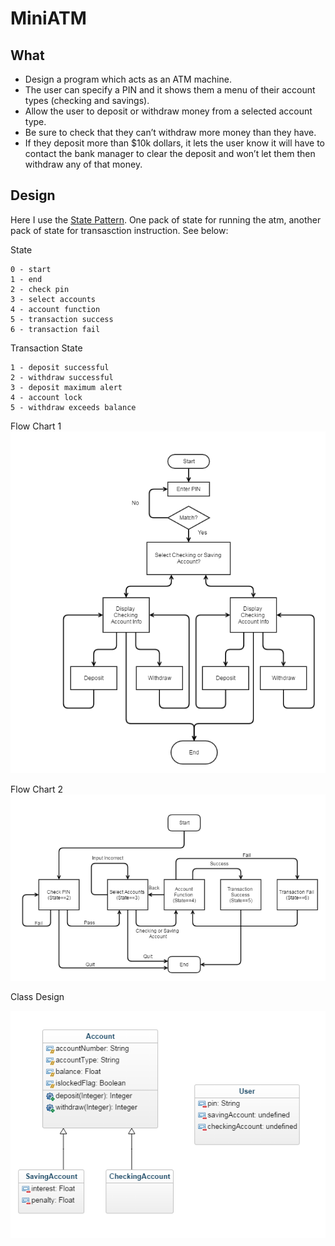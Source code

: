 # MiniATM

## What

- Design a program which acts as an ATM machine. 
- The user can specify a PIN and it shows them a menu of their account types (checking and savings). 
- Allow the user to deposit or withdraw money from a selected account type. 
- Be sure to check that they can’t withdraw more money than they have.
- If they deposit more than $10k dollars, it lets the user know it will have to contact the bank manager to clear the deposit and won’t let them then withdraw any of that money.

## Design

Here I use the [State Pattern](https://en.wikipedia.org/wiki/State_pattern). One pack of state for running the atm, another pack of state for transasction instruction. See below:

State

```
0 - start
1 - end
2 - check pin
3 - select accounts
4 - account function
5 - transaction success
6 - transaction fail
```

Transaction State

```
1 - deposit successful
2 - withdraw successful
3 - deposit maximum alert
4 - account lock
5 - withdraw exceeds balance
```

Flow Chart 1
![flowchart](img/flowchart.png)

Flow Chart 2
![flowchart2](img/flowchart2.png)

Class Design

![classdesign](img/classdesign.png)
